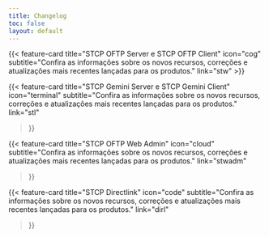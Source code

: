 ```yaml
---
title: Changelog
toc: false
layout: default
---
```


<div class="mt-6"></div>
{{< feature-card
    title="STCP OFTP Server e STCP OFTP Client"
    icon="cog"
    subtitle="Confira as informações sobre os novos recursos, correções e atualizações mais recentes lançadas para os produtos."
    link="stw"
>}}

<div class="mt-6"></div>

{{< feature-card
    title="STCP Gemini Server e STCP Gemini Client"
    icon="terminal"
    subtitle="Confira as informações sobre os novos recursos, correções e atualizações mais recentes lançadas para os produtos."
    link="stl"
>}}

<div class="mt-6"></div>

{{< feature-card
    title="STCP OFTP Web Admin"
    icon="cloud"
    subtitle="Confira as informações sobre os novos recursos, correções e atualizações mais recentes lançadas para os produtos."
    link="stwadm"
>}}

<div class="mt-6"></div>

{{< feature-card
    title="STCP Directlink"
    icon="code"
    subtitle="Confira as informações sobre os novos recursos, correções e atualizações mais recentes lançadas para os produtos."
    link="dirl"
>}}


<!-- {{< hextra/feature-grid >}} -->
<!-- {{< /hextra/feature-grid >}} -->
